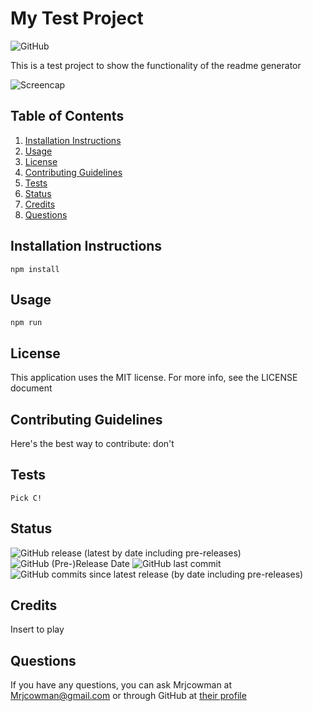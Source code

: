 # My Test Project

![GitHub](https://img.shields.io/github/license/Mrjcowman/myTestProject?style=for-the-badge)

This is a test project to show the functionality of the readme generator



![Screencap](screencap.png)

## Table of Contents
1. [Installation Instructions](#installation-instructions)
2. [Usage](#usage)
3. [License](#license)
4. [Contributing Guidelines](#contributing-guidelines)
5. [Tests](#tests)
6. [Status](#status)
7. [Credits](#credits)
8. [Questions](#questions)


## Installation Instructions
```
npm install
```

## Usage
```
npm run
```

## License
This application uses the MIT license. For more info, see the LICENSE document

## Contributing Guidelines
Here's the best way to contribute: don't

## Tests
```
Pick C!
```


## Status

![GitHub release (latest by date including pre-releases)](https://img.shields.io/github/v/release/Mrjcowman/myTestProject?include_prereleases&style=for-the-badge)
![GitHub (Pre-)Release Date](https://img.shields.io/github/release-date-pre/Mrjcowman/myTestProject?style=for-the-badge)
![GitHub last commit](https://img.shields.io/github/last-commit/Mrjcowman/myTestProject?style=for-the-badge)
![GitHub commits since latest release (by date including pre-releases)](https://img.shields.io/github/commits-since/Mrjcowman/myTestProject/latest?include_prereleases&style=for-the-badge)

## Credits
Insert to play

## Questions
If you have any questions, you can ask Mrjcowman at Mrjcowman@gmail.com or through GitHub at [their profile](https://github.com/Mrjcowman)

